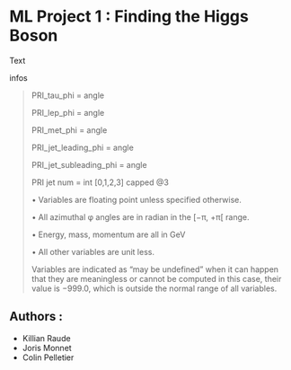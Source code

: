 # ML Project 1 : Finding the Higgs Boson

Text

infos
>PRI_tau_phi = angle
>
>PRI_lep_phi = angle
>
>PRI_met_phi = angle
>
>PRI_jet_leading_phi = angle
>
>PRI_jet_subleading_phi = angle
>
>PRI jet num = int [0,1,2,3] capped @3
>
>• Variables are floating point unless specified otherwise.
>
>• All azimuthal φ angles are in radian in the [−π, +π[ range.
>
>• Energy, mass, momentum are all in GeV
>
>• All other variables are unit less.
>
>Variables are indicated as “may be undefined” when it can happen that they are meaningless or cannot be computed in this case, their value is −999.0, which is outside the normal
>range of all variables.

## Authors :

- Killian Raude
- Joris Monnet
- Colin Pelletier

